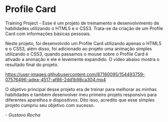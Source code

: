 # Profile Card

Training Project - Esse é um projeto de treinamento e desenvolvimento de habilidades utilizando o HTML5 e o CSS3. Trata-se da criação de um Profile Card com informações básicas pessoais.

Neste projeto, foi desenvolvido um Profile Card utilizando apenas o HTML5 e o CSS3, além disso, foi adicionado ao projeto uma animação simples utilizando o CSS3, quando passamos o mouse sobre o Profile Card é ativado a animação e ele é levemente expandido.
O vídeo abaixo mostra o resultado final do projeto.

https://user-images.githubusercontent.com/87160095/154493759-07576496-adea-4517-af86-2dd1b98ca304.mp4

O objetivo principal desse projeto era de treinar para melhorar as minhas habilidades e também desenvolver meu primeiro projeto responsivo para diferentes aparelhos e dispositivos. Dito isso, acredito que esse simples projeto cumpriu seu objetivo com sucesso.

*- Gustavo Rocha*
